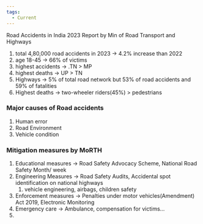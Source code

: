 ```yaml
---
tags:
  - Current
---
```

Road Accidents in India 2023 Report by Min of Road Transport and Highways
1. total 4,80,000 road accidents in 2023 -> 4.2% increase than 2022
2. age 18-45 -> 66% of victims
3. highest accidents -> .TN > MP
4. highest deaths -> UP > TN
5. Highways -> 5% of total road network but 53% of road accidents and 59% of fatalities
6. Highest deaths -> two-wheeler riders(45%) > pedestrians

### Major causes of Road accidents
1. Human error
2. Road Environment
3. Vehicle condition

### Mitigation measures by MoRTH
1. Educational measures -> Road Safety Advocacy Scheme, National Road Safety Month/ week
2. Engineering Measures -> Road Safety Audits, Accidental spot identification on national highways
	1. vehicle engineering, airbags, children safety
3. Enforcement measures -> Penalties under motor vehicles(Amendment) Act 2019, Electronic Monitoring
4. Emergency care -> Ambulance, compensation for victims...
5. 